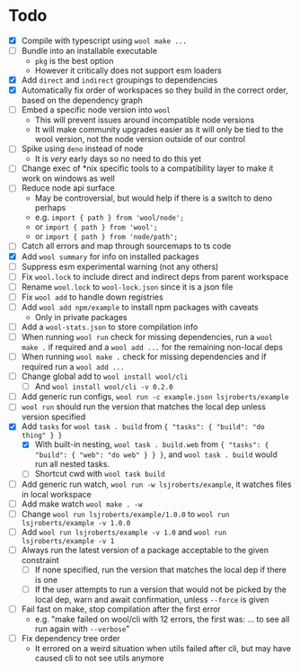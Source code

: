 # Todo

- [x] Compile with typescript using `wool make ...`
- [ ] Bundle into an installable executable
  - `pkg` is the best option
  - However it critically does not support esm loaders
- [x] Add `direct` and `indirect` groupings to dependencies
- [x] Automatically fix order of workspaces so they build in the correct order, based on the dependency graph
- [ ] Embed a specific node version into `wool`
  - This will prevent issues around incompatible node versions
  - It will make community upgrades easier as it will only be tied to the wool version, not the node version outside of our control
- [ ] Spike using `deno` instead of node
  - It is _very_ early days so no need to do this yet
- [ ] Change exec of \*nix specific tools to a compatibility layer to make it work on windows as well
- [ ] Reduce node api surface
  - May be controversial, but would help if there is a switch to deno perhaps
  - e.g. `import { path } from 'wool/node';`
  - or `import { path } from 'wool';`
  - or `import { path } from 'node/path';`
- [ ] Catch all errors and map through sourcemaps to ts code
- [x] Add `wool summary` for info on installed packages
- [ ] Suppress esm experimental warning (not any others)
- [ ] Fix `wool.lock` to include direct and indirect deps from parent workspace
- [ ] Rename `wool.lock` to `wool-lock.json` since it is a json file
- [ ] Fix `wool add` to handle down registries
- [ ] Add `wool add npm/example` to install npm packages with caveats
  - Only in private packages
- [ ] Add a `wool-stats.json` to store compilation info
- [ ] When running `wool run` check for missing dependencies, run a `wool make .` if required and a `wool add ...` for the remaining non-local deps
- [ ] When running `wool make .` check for missing dependencies and if required run a `wool add ...`
- [ ] Change global add to `wool install wool/cli`
  - [ ] And `wool install wool/cli -v 0.2.0`
- [ ] Add generic run configs, `wool run -c example.json lsjroberts/example`
- [ ] `wool run` should run the version that matches the local dep unless version specified
- [x] Add `tasks` for `wool task . build` from `{ "tasks": { "build": "do thing" } }`
  - [x] With built-in nesting, `wool task . build.web` from `{ "tasks": { "build": { "web": "do web" } } }`, and `wool task . build` would run all nested tasks.
  - [ ] Shortcut cwd with `wool task build`
- [ ] Add generic run watch, `wool run -w lsjroberts/example`, it watches files in local workspace
- [ ] Add make watch `wool make . -w`
- [ ] Change `wool run lsjroberts/example/1.0.0` to `wool run lsjroberts/example -v 1.0.0`
- [ ] Add `wool run lsjroberts/example -v 1.0` and `wool run lsjroberts/example -v 1`
- [ ] Always run the latest version of a package acceptable to the given constraint
  - [ ] If none specified, run the version that matches the local dep if there is one
  - [ ] If the user attempts to run a version that would not be picked by the local dep, warn and await confirmation, unless `--force` is given
- [ ] Fail fast on make, stop compilation after the first error
  - e.g. "make failed on wool/cli with 12 errors, the first was: ... to see all run again with `--verbose`"
- [ ] Fix dependency tree order
  - It errored on a weird situation when utils failed after cli, but may have caused cli to not see utils anymore